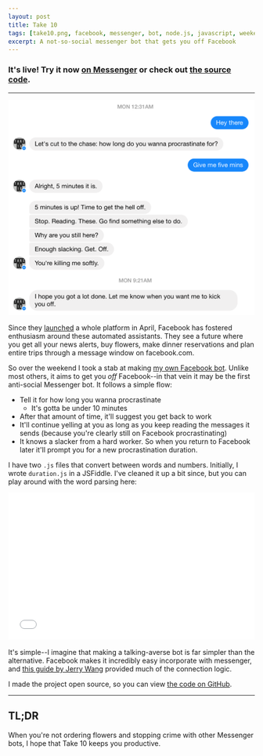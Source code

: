 ```yaml
---
layout: post
title: Take 10
tags: [take10.png, facebook, messenger, bot, node.js, javascript, weekend project]
excerpt: A not-so-social messenger bot that gets you off Facebook
---
```

### It's live! Try it now [on Messenger](https://m.me/taketenbot "Take 10 bot") or check out [the source code](https://github.com/zchr/taketen "GitHub source code").

----

![A screenshot talking to Take 10](/images/misc/take10.png)

Since they [launched](http://www.theverge.com/2016/4/12/11395806/facebook-messenger-bot-platform-announced-f8-conference "bot platform launch") a whole platform in April, Facebook has fostered enthusiasm around these automated assistants. They see a future where you get all your news alerts, buy flowers, make dinner reservations and plan entire trips through a message window on facebook.com.

So over the weekend I took a stab at making [my own Facebook bot](https://m.me/taketenbot "Take 10 bot"). Unlike most others, it aims to get you *off* Facebook--in that vein it may be the first anti-social Messenger bot. It follows a simple flow:

- Tell it for how long you wanna procrastinate
  - It's gotta be under 10 minutes
- After that amount of time, it'll suggest you get back to work
- It'll continue yelling at you as long as you keep reading the messages it sends (because you're clearly still on Facebook procrastinating)
- It knows a slacker from a hard worker. So when you return to Facebook later it'll prompt you for a new procrastination duration.

I have two `.js` files that convert between words and numbers. Initially, I wrote `duration.js` in a JSFiddle. I've cleaned it up a bit since, but you can play around with the word parsing here:

<iframe width="100%" height="300" src="//jsfiddle.net/lamuchacho/a99ezgfv/embedded/js,html,result/" allowfullscreen="allowfullscreen" frameborder="0"></iframe>

It's simple--I imagine that making a talking-averse bot is far simpler than the alternative. Facebook makes it incredibly easy incorporate with messenger, and [this guide by Jerry Wang](https://chatbotsmagazine.com/have-15-minutes-create-your-own-facebook-messenger-bot-481a7db54892#.xxj1uv5hi "Jerry Wang tutorial") provided much of the connection logic.

I made the project open source, so you can view [the code on GitHub](https://github.com/zchr/taketen "GitHub code").

---

## TL;DR
When you're not ordering flowers and stopping crime with other Messenger bots, I hope that Take 10 keeps you productive.
